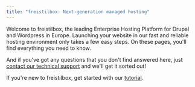 ```yaml
---
title: "freistilbox: Next-generation managed hosting"
---
```


Welcome to freistilbox, the leading Enterprise Hosting Platform for Drupal and Wordpress in Europe. Launching your website in our fast and reliable hosting environment only takes a few easy steps. On these pages, you'll find everything you need to know.

And if you've got any questions that you don't find answered here, just [contact our technical support](/important_details/support.html) and we'll get it sorted out!

If you're new to freistilbox, get started with our [tutorial](/getting_started/index.html).

